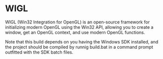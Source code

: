 # WIGL
WIGL (Win32 Integration for OpenGL) is an open-source framework for initializing modern OpenGL using the Win32 API, allowing you to create a window, get an OpenGL context, and use modern OpenGL functions.

Note that this build depends on you having the Windows SDK installed, and the project should be compiled by runnig build.bat in a command prompt outfitted with the SDK batch files.